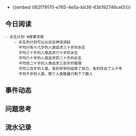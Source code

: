 - {{embed ((62f79170-e765-4e5a-bb36-83b192746ce0))}}
## 今日阅读
	- 永生计划 #故事灵感
		- 永生的计划可以从远古神话讲起
		  平均只有十几岁的人类追求三十岁的永生
		  平均三十岁的人类追求六十岁的永生
		  平均六十岁的人类追求百二十岁的永生
		  平均百二十岁的人类追求三百岁的极限
		  平均三百岁的人类，有的早早的结束了自己，有的存在了上千年
		  平均千岁的人类，整个人类数量只剩下了数人
## 事件动态
## 问题思考
## 流水记录